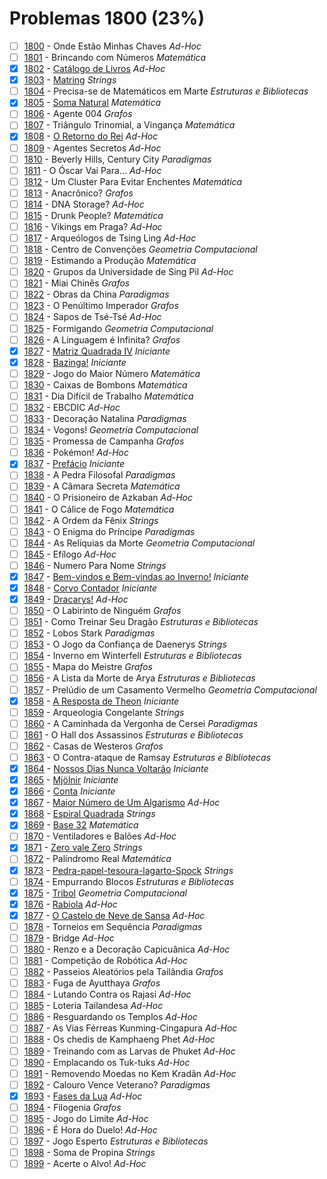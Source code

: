 # Problemas 1800 (23%)

- [ ]  [1800](https://www.beecrowd.com.br/judge/pt/problems/view/1800) - Onde Estão Minhas Chaves *Ad-Hoc*
- [ ]  [1801](https://www.beecrowd.com.br/judge/pt/problems/view/1801) - Brincando com Números *Matemática*
- [x]  [1802](https://www.beecrowd.com.br/judge/pt/problems/view/1802) - [Catálogo de Livros](https://github.com/potigol/beecrowd/blob/master/src/1800/1802.poti) *Ad-Hoc*
- [x]  [1803](https://www.beecrowd.com.br/judge/pt/problems/view/1803) - [Matring](https://github.com/potigol/beecrowd/blob/master/src/1800/1803.poti) *Strings*
- [ ]  [1804](https://www.beecrowd.com.br/judge/pt/problems/view/1804) - Precisa-se de Matemáticos em Marte *Estruturas e Bibliotecas*
- [x]  [1805](https://www.beecrowd.com.br/judge/pt/problems/view/1805) - [Soma Natural](https://github.com/potigol/beecrowd/blob/master/src/1800/1805.poti) *Matemática*
- [ ]  [1806](https://www.beecrowd.com.br/judge/pt/problems/view/1806) - Agente 004 *Grafos*
- [ ]  [1807](https://www.beecrowd.com.br/judge/pt/problems/view/1807) - Triângulo Trinomial, a Vingança *Matemática*
- [x]  [1808](https://www.beecrowd.com.br/judge/pt/problems/view/1808) - [O Retorno do Rei](https://github.com/potigol/beecrowd/blob/master/src/1800/1808.poti) *Ad-Hoc*
- [ ]  [1809](https://www.beecrowd.com.br/judge/pt/problems/view/1809) - Agentes Secretos *Ad-Hoc*
- [ ]  [1810](https://www.beecrowd.com.br/judge/pt/problems/view/1810) - Beverly Hills, Century City *Paradigmas*
- [ ]  [1811](https://www.beecrowd.com.br/judge/pt/problems/view/1811) - O Óscar Vai Para... *Ad-Hoc*
- [ ]  [1812](https://www.beecrowd.com.br/judge/pt/problems/view/1812) - Um Cluster Para Evitar Enchentes *Matemática*
- [ ]  [1813](https://www.beecrowd.com.br/judge/pt/problems/view/1813) - Anacrônico? *Grafos*
- [ ]  [1814](https://www.beecrowd.com.br/judge/pt/problems/view/1814) - DNA Storage? *Ad-Hoc*
- [ ]  [1815](https://www.beecrowd.com.br/judge/pt/problems/view/1815) - Drunk People? *Matemática*
- [ ]  [1816](https://www.beecrowd.com.br/judge/pt/problems/view/1816) - Vikings em Praga? *Ad-Hoc*
- [ ]  [1817](https://www.beecrowd.com.br/judge/pt/problems/view/1817) - Arqueólogos de Tsing Ling *Ad-Hoc*
- [ ]  [1818](https://www.beecrowd.com.br/judge/pt/problems/view/1818) - Centro de Convenções *Geometria Computacional*
- [ ]  [1819](https://www.beecrowd.com.br/judge/pt/problems/view/1819) - Estimando a Produção *Matemática*
- [ ]  [1820](https://www.beecrowd.com.br/judge/pt/problems/view/1820) - Grupos da Universidade de Sing Pil *Ad-Hoc*
- [ ]  [1821](https://www.beecrowd.com.br/judge/pt/problems/view/1821) - Miai Chinês *Grafos*
- [ ]  [1822](https://www.beecrowd.com.br/judge/pt/problems/view/1822) - Obras da China *Paradigmas*
- [ ]  [1823](https://www.beecrowd.com.br/judge/pt/problems/view/1823) - O Penúltimo Imperador *Grafos*
- [ ]  [1824](https://www.beecrowd.com.br/judge/pt/problems/view/1824) - Sapos de Tsé-Tsé *Ad-Hoc*
- [ ]  [1825](https://www.beecrowd.com.br/judge/pt/problems/view/1825) - Formigando *Geometria Computacional*
- [ ]  [1826](https://www.beecrowd.com.br/judge/pt/problems/view/1826) - A Linguagem é Infinita? *Grafos*
- [x]  [1827](https://www.beecrowd.com.br/judge/pt/problems/view/1827) - [Matriz Quadrada IV](https://github.com/potigol/beecrowd/blob/master/src/1800/1827.poti) *Iniciante*
- [x]  [1828](https://www.beecrowd.com.br/judge/pt/problems/view/1828) - [Bazinga!](https://github.com/potigol/beecrowd/blob/master/src/1800/1828.poti) *Iniciante*
- [ ]  [1829](https://www.beecrowd.com.br/judge/pt/problems/view/1829) - Jogo do Maior Número *Matemática*
- [ ]  [1830](https://www.beecrowd.com.br/judge/pt/problems/view/1830) - Caixas de Bombons *Matemática*
- [ ]  [1831](https://www.beecrowd.com.br/judge/pt/problems/view/1831) - Dia Difícil de Trabalho *Matemática*
- [ ]  [1832](https://www.beecrowd.com.br/judge/pt/problems/view/1832) - EBCDIC *Ad-Hoc*
- [ ]  [1833](https://www.beecrowd.com.br/judge/pt/problems/view/1833) - Decoração Natalina *Paradigmas*
- [ ]  [1834](https://www.beecrowd.com.br/judge/pt/problems/view/1834) - Vogons! *Geometria Computacional*
- [ ]  [1835](https://www.beecrowd.com.br/judge/pt/problems/view/1835) - Promessa de Campanha *Grafos*
- [ ]  [1836](https://www.beecrowd.com.br/judge/pt/problems/view/1836) - Pokémon! *Ad-Hoc*
- [x]  [1837](https://www.beecrowd.com.br/judge/pt/problems/view/1837) - [Prefácio](https://github.com/potigol/beecrowd/blob/master/src/1800/1837.poti) *Iniciante*
- [ ]  [1838](https://www.beecrowd.com.br/judge/pt/problems/view/1838) - A Pedra Filosofal *Paradigmas*
- [ ]  [1839](https://www.beecrowd.com.br/judge/pt/problems/view/1839) - A Câmara Secreta *Matemática*
- [ ]  [1840](https://www.beecrowd.com.br/judge/pt/problems/view/1840) - O Prisioneiro de Azkaban *Ad-Hoc*
- [ ]  [1841](https://www.beecrowd.com.br/judge/pt/problems/view/1841) - O Cálice de Fogo *Matemática*
- [ ]  [1842](https://www.beecrowd.com.br/judge/pt/problems/view/1842) - A Ordem da Fênix *Strings*
- [ ]  [1843](https://www.beecrowd.com.br/judge/pt/problems/view/1843) - O Enigma do Príncipe *Paradigmas*
- [ ]  [1844](https://www.beecrowd.com.br/judge/pt/problems/view/1844) - As Relíquias da Morte *Geometria Computacional*
- [ ]  [1845](https://www.beecrowd.com.br/judge/pt/problems/view/1845) - Efílogo *Ad-Hoc*
- [ ]  [1846](https://www.beecrowd.com.br/judge/pt/problems/view/1846) - Numero Para Nome *Strings*
- [x]  [1847](https://www.beecrowd.com.br/judge/pt/problems/view/1847) - [Bem-vindos e Bem-vindas ao Inverno!](https://github.com/potigol/beecrowd/blob/master/src/1800/1847.poti) *Iniciante*
- [x]  [1848](https://www.beecrowd.com.br/judge/pt/problems/view/1848) - [Corvo Contador](https://github.com/potigol/beecrowd/blob/master/src/1800/1848.poti) *Iniciante*
- [x]  [1849](https://www.beecrowd.com.br/judge/pt/problems/view/1849) - [Dracarys!](https://github.com/potigol/beecrowd/blob/master/src/1800/1849.poti) *Ad-Hoc*
- [ ]  [1850](https://www.beecrowd.com.br/judge/pt/problems/view/1850) - O Labirinto de Ninguém *Grafos*
- [ ]  [1851](https://www.beecrowd.com.br/judge/pt/problems/view/1851) - Como Treinar Seu Dragão *Estruturas e Bibliotecas*
- [ ]  [1852](https://www.beecrowd.com.br/judge/pt/problems/view/1852) - Lobos Stark *Paradigmas*
- [ ]  [1853](https://www.beecrowd.com.br/judge/pt/problems/view/1853) - O Jogo da Confiança de Daenerys *Strings*
- [ ]  [1854](https://www.beecrowd.com.br/judge/pt/problems/view/1854) - Inverno em Winterfell *Estruturas e Bibliotecas*
- [ ]  [1855](https://www.beecrowd.com.br/judge/pt/problems/view/1855) - Mapa do Meistre *Grafos*
- [ ]  [1856](https://www.beecrowd.com.br/judge/pt/problems/view/1856) - A Lista da Morte de Arya *Estruturas e Bibliotecas*
- [ ]  [1857](https://www.beecrowd.com.br/judge/pt/problems/view/1857) - Prelúdio de um Casamento Vermelho *Geometria Computacional*
- [x]  [1858](https://www.beecrowd.com.br/judge/pt/problems/view/1858) - [A Resposta de Theon](https://github.com/potigol/beecrowd/blob/master/src/1800/1858.poti) *Iniciante*
- [ ]  [1859](https://www.beecrowd.com.br/judge/pt/problems/view/1859) - Arqueologia Congelante *Strings*
- [ ]  [1860](https://www.beecrowd.com.br/judge/pt/problems/view/1860) - A Caminhada da Vergonha de Cersei *Paradigmas*
- [ ]  [1861](https://www.beecrowd.com.br/judge/pt/problems/view/1861) - O Hall dos Assassinos *Estruturas e Bibliotecas*
- [ ]  [1862](https://www.beecrowd.com.br/judge/pt/problems/view/1862) - Casas de Westeros *Grafos*
- [ ]  [1863](https://www.beecrowd.com.br/judge/pt/problems/view/1863) - O Contra-ataque de Ramsay *Estruturas e Bibliotecas*
- [x]  [1864](https://www.beecrowd.com.br/judge/pt/problems/view/1864) - [Nossos Dias Nunca Voltarão](https://github.com/potigol/beecrowd/blob/master/src/1800/1864.poti) *Iniciante*
- [x]  [1865](https://www.beecrowd.com.br/judge/pt/problems/view/1865) - [Mjölnir](https://github.com/potigol/beecrowd/blob/master/src/1800/1865.poti) *Iniciante*
- [x]  [1866](https://www.beecrowd.com.br/judge/pt/problems/view/1866) - [Conta](https://github.com/potigol/beecrowd/blob/master/src/1800/1866.poti) *Iniciante*
- [x]  [1867](https://www.beecrowd.com.br/judge/pt/problems/view/1867) - [Maior Número de Um Algarismo](https://github.com/potigol/beecrowd/blob/master/src/1800/1867.poti) *Ad-Hoc*
- [x]  [1868](https://www.beecrowd.com.br/judge/pt/problems/view/1868) - [Espiral Quadrada](https://github.com/potigol/beecrowd/blob/master/src/1800/1868.poti) *Strings*
- [x]  [1869](https://www.beecrowd.com.br/judge/pt/problems/view/1869) - [Base 32](https://github.com/potigol/beecrowd/blob/master/src/1800/1869.poti) *Matemática*
- [ ]  [1870](https://www.beecrowd.com.br/judge/pt/problems/view/1870) - Ventiladores e Balões *Ad-Hoc*
- [x]  [1871](https://www.beecrowd.com.br/judge/pt/problems/view/1871) - [Zero vale Zero](https://github.com/potigol/beecrowd/blob/master/src/1800/1871.poti) *Strings*
- [ ]  [1872](https://www.beecrowd.com.br/judge/pt/problems/view/1872) - Palíndromo Real *Matemática*
- [x]  [1873](https://www.beecrowd.com.br/judge/pt/problems/view/1873) - [Pedra-papel-tesoura-lagarto-Spock](https://github.com/potigol/beecrowd/blob/master/src/1800/1873.poti) *Strings*
- [ ]  [1874](https://www.beecrowd.com.br/judge/pt/problems/view/1874) - Empurrando Blocos *Estruturas e Bibliotecas*
- [x]  [1875](https://www.beecrowd.com.br/judge/pt/problems/view/1875) - [Tribol](https://github.com/potigol/beecrowd/blob/master/src/1800/1875.poti) *Geometria Computacional*
- [x]  [1876](https://www.beecrowd.com.br/judge/pt/problems/view/1876) - [Rabiola](https://github.com/potigol/beecrowd/blob/master/src/1800/1876.poti) *Ad-Hoc*
- [x]  [1877](https://www.beecrowd.com.br/judge/pt/problems/view/1877) - [O Castelo de Neve de Sansa](https://github.com/potigol/beecrowd/blob/master/src/1800/1877.poti) *Ad-Hoc*
- [ ]  [1878](https://www.beecrowd.com.br/judge/pt/problems/view/1878) - Torneios em Sequência *Paradigmas*
- [ ]  [1879](https://www.beecrowd.com.br/judge/pt/problems/view/1879) - Bridge *Ad-Hoc*
- [ ]  [1880](https://www.beecrowd.com.br/judge/pt/problems/view/1880) - Renzo e a Decoração Capicuânica *Ad-Hoc*
- [ ]  [1881](https://www.beecrowd.com.br/judge/pt/problems/view/1881) - Competição de Robótica *Ad-Hoc*
- [ ]  [1882](https://www.beecrowd.com.br/judge/pt/problems/view/1882) - Passeios Aleatórios pela Tailândia *Grafos*
- [ ]  [1883](https://www.beecrowd.com.br/judge/pt/problems/view/1883) - Fuga de Ayutthaya *Grafos*
- [ ]  [1884](https://www.beecrowd.com.br/judge/pt/problems/view/1884) - Lutando Contra os Rajasi *Ad-Hoc*
- [ ]  [1885](https://www.beecrowd.com.br/judge/pt/problems/view/1885) - Loteria Tailandesa *Ad-Hoc*
- [ ]  [1886](https://www.beecrowd.com.br/judge/pt/problems/view/1886) - Resguardando os Templos *Ad-Hoc*
- [ ]  [1887](https://www.beecrowd.com.br/judge/pt/problems/view/1887) - As Vias Férreas Kunming-Cingapura *Ad-Hoc*
- [ ]  [1888](https://www.beecrowd.com.br/judge/pt/problems/view/1888) - Os chedis de Kamphaeng Phet *Ad-Hoc*
- [ ]  [1889](https://www.beecrowd.com.br/judge/pt/problems/view/1889) - Treinando com as Larvas de Phuket *Ad-Hoc*
- [ ]  [1890](https://www.beecrowd.com.br/judge/pt/problems/view/1890) - Emplacando os Tuk-tuks *Ad-Hoc*
- [ ]  [1891](https://www.beecrowd.com.br/judge/pt/problems/view/1891) - Removendo Moedas no Kem Kradãn *Ad-Hoc*
- [ ]  [1892](https://www.beecrowd.com.br/judge/pt/problems/view/1892) - Calouro Vence Veterano? *Paradigmas*
- [x]  [1893](https://www.beecrowd.com.br/judge/pt/problems/view/1893) - [Fases da Lua](https://github.com/potigol/beecrowd/blob/master/src/1800/1893.poti) *Ad-Hoc*
- [ ]  [1894](https://www.beecrowd.com.br/judge/pt/problems/view/1894) - Filogenia *Grafos*
- [ ]  [1895](https://www.beecrowd.com.br/judge/pt/problems/view/1895) - Jogo do Limite *Ad-Hoc*
- [ ]  [1896](https://www.beecrowd.com.br/judge/pt/problems/view/1896) - É Hora do Duelo! *Ad-Hoc*
- [ ]  [1897](https://www.beecrowd.com.br/judge/pt/problems/view/1897) - Jogo Esperto *Estruturas e Bibliotecas*
- [ ]  [1898](https://www.beecrowd.com.br/judge/pt/problems/view/1898) - Soma de Propina *Strings*
- [ ]  [1899](https://www.beecrowd.com.br/judge/pt/problems/view/1899) - Acerte o Alvo! *Ad-Hoc*